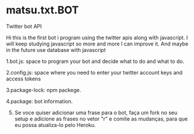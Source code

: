 # matsu.txt.BOT
Twitter bot API

Hi this is the first bot i program using the twitter apis along with javascript.
I will keep studying javascript so more and more I can improve it.
And maybe in the future use database with javascript


1.bot.js: space to program your bot and decide what to do and what to do.


2.config.js:  space where you need to enter your twitter account keys and access tokens


3.package-lock: npm packege.


4.package:  bot information.

5. Se voce quiser adicionar uma frase para o bot, faça um fork no seu setup e adicione as frases no vetor "r" e comite as mudanças, para que eu possa atualiza-lo pelo Heroku.
